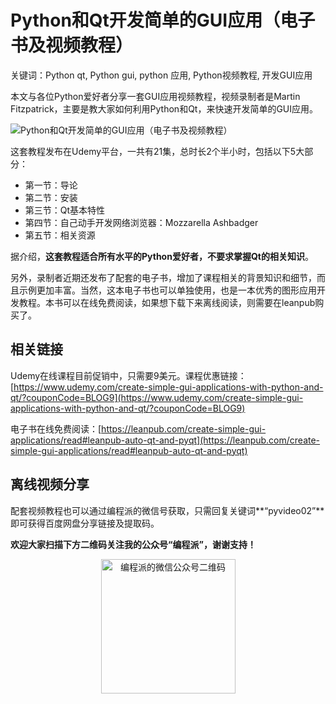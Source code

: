 # Python和Qt开发简单的GUI应用（电子书及视频教程）

关键词：Python qt, Python gui, python 应用, Python视频教程, 开发GUI应用

本文与各位Python爱好者分享一套GUI应用视频教程，视频录制者是Martin Fitzpatrick，主要是教大家如何利用Python和Qt，来快速开发简单的GUI应用。

![Python和Qt开发简单的GUI应用（电子书及视频教程）](http://martinfitzpatrick.name/images/books/create-simple-gui-applications.jpeg)

这套教程发布在Udemy平台，一共有21集，总时长2个半小时，包括以下5大部分：

- 第一节：导论
- 第二节：安装
- 第三节：Qt基本特性
- 第四节：自己动手开发网络浏览器：Mozzarella Ashbadger
- 第五节：相关资源

据介绍，**这套教程适合所有水平的Python爱好者，不要求掌握Qt的相关知识**。

另外，录制者近期还发布了配套的电子书，增加了课程相关的背景知识和细节，而且示例更加丰富。当然，这本电子书也可以单独使用，也是一本优秀的图形应用开发教程。本书可以在线免费阅读，如果想下载下来离线阅读，则需要在leanpub购买了。

## 相关链接

Udemy在线课程目前促销中，只需要9美元。课程优惠链接：[https://www.udemy.com/create-simple-gui-applications-with-python-and-qt/?couponCode=BLOG9](https://www.udemy.com/create-simple-gui-applications-with-python-and-qt/?couponCode=BLOG9)

电子书在线免费阅读：[https://leanpub.com/create-simple-gui-applications/read#leanpub-auto-qt-and-pyqt](https://leanpub.com/create-simple-gui-applications/read#leanpub-auto-qt-and-pyqt)

## 离线视频分享

配套视频教程也可以通过编程派的微信号获取，只需回复关键词**“pyvideo02”**即可获得百度网盘分享链接及提取码。

**欢迎大家扫描下方二维码关注我的公众号“编程派”，谢谢支持！**

<p style="text-align:center">
    <img src="http://codingpy.com/static/images/wechat-of-codingpy.jpg" alt="编程派的微信公众号二维码" style="width:215px;height:215px">
</p>